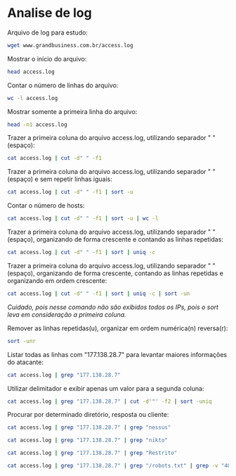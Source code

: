 # Analise de log

Arquivo de log para estudo:

```bash
wget www.grandbusiness.com.br/access.log
```

Mostrar o início do arquivo:

```bash
head access.log
```

Contar o número de linhas do arquivo:

```bash
wc -l access.log
```

Mostrar somente a primeira linha do arquivo:

```bash
head -n1 access.log
```

Trazer a primeira coluna do arquivo access.log, utilizando separador " "(espaço):

```bash
cat access.log | cut -d" " -f1
```

Trazer a primeira coluna do arquivo access.log, utilizando separador " "(espaço) e sem repetir linhas iguais:

```bash
cat access.log | cut -d" " -f1 | sort -u
```

Contar o número de hosts:

```bash
cat access.log | cut -d" " -f1 | sort -u | wc -l
```

Trazer a primeira coluna do arquivo access.log, utilizando separador " "(espaço), organizando de forma crescente e contando as linhas repetidas:

```bash
cat access.log | cut -d" " -f1 | sort | uniq -c
```

Trazer a primeira coluna do arquivo access.log, utilizando separador " "(espaço), organizando de forma crescente, contando as linhas repetidas e organizando em ordem crescente:

```bash
cat access.log | cut -d" " -f1 | sort | uniq -c | sort -un
```

*Cuidado, pois nesse comando não são exibidos todos os IPs, pois o sort leva em consideração a primeira coluna.*

Remover as linhas repetidas(u), organizar em ordem numérica(n) reversa(r):

```bash
sort -unr
```

Listar todas as linhas com "177.138.28.7" para levantar maiores informações do atacante:

```bash
cat access.log | grep "177.138.28.7"
```

Utilizar delimitador e exibir apenas um valor para a segunda coluna:

```bash
cat access.log | grep "177.138.28.7" | cut -d'"' -f2 | sort -uniq
```

Procurar por determinado diretório, resposta ou cliente:

```bash
cat access.log | grep "177.138.28.7" | grep "nessus"
```

```bash
cat access.log | grep "177.138.28.7" | grep "nikto"
```

```bash
cat access.log | grep "177.138.28.7" | grep "Restrito"
```

```bash
cat access.log | grep "177.138.28.7" | grep "/robots.txt" | grep -v "404"
```
